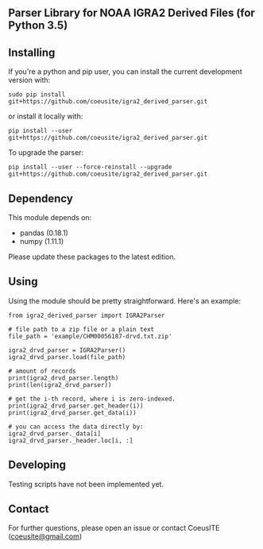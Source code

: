 Parser Library for NOAA IGRA2 Derived Files (for Python 3.5)
--------------------------------

Installing
-------------------------------
If you're a python and pip user, you can install the current development version with:

```
sudo pip install git+https://github.com/coeusite/igra2_derived_parser.git
```

or install it locally with:

```
pip install --user git+https://github.com/coeusite/igra2_derived_parser.git
```

To upgrade the parser:
```
pip install --user --force-reinstall --upgrade git+https://github.com/coeusite/igra2_derived_parser.git
```

Dependency
------------------------------
This module depends on:
* pandas (0.18.1)
* numpy (1.11.1)

Please update these packages to the latest edition.


Using
------------------------------
Using the module should be pretty straightforward. Here's an example:

```
from igra2_derived_parser import IGRA2Parser

# file path to a zip file or a plain text
file_path = 'example/CHM00056187-drvd.txt.zip'

igra2_drvd_parser = IGRA2Parser()
igra2_drvd_parser.load(file_path)

# amount of records
print(igra2_drvd_parser.length)
print(len(igra2_drvd_parser))

# get the i-th record, where i is zero-indexed.
print(igra2_drvd_parser.get_header(i))
print(igra2_drvd_parser.get_data(i))

# you can access the data directly by:
igra2_drvd_parser._data[i]
igra2_drvd_parser._header.loc[i, :]
```

Developing
--------------------------------
Testing scripts have not been implemented yet.


Contact
--------------------------------
For further questions, please open an issue or contact CoeusITE (coeusite@gmail.com)
